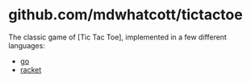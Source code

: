 # github.com/mdwhatcott/tictactoe

The classic game of [Tic Tac Toe], implemented in a few different languages:

- [go](https://github.com/mdwhatcott/tictactoe/tree/go)
- [racket](https://github.com/mdwhatcott/tictactoe/tree/racket)